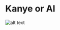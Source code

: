 # Kanye or AI
![alt text]([http://url/to/img.png](https://lh3.googleusercontent.com/d/1qIWLzTuRBn_Z4RLdwX3h3HTFE0QzUglj))
